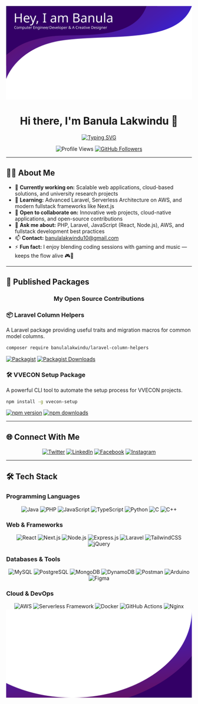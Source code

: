 <div align="center">
  <img src="./src/top.svg" alt="Banner" />
  
  <h1 align="center">Hi there, I'm Banula Lakwindu 👋</h1>
  
  <p align="center">
    <a href="https://git.io/typing-svg">
  <img src="https://readme-typing-svg.herokuapp.com?font=Fira+Code&size=25&pause=1000&color=683FF7&background=E0FF0000&center=true&vCenter=true&width=750&lines=Computer+Engineer;Fullstack+Developer+%7C+Laravel+%7C+React;AWS+%26+Serverless+Enthusiast;Passionate+about+Scalable+Web+Apps" alt="Typing SVG" />
</a>
  </p>

  <p align="center">
    <img src="https://komarev.com/ghpvc/?username=banulalakwindu&style=flat-square&color=0dba33" alt="Profile Views" />
    <a href="https://github.com/banulalakwindu">
      <img src="https://img.shields.io/github/followers/banulalakwindu?label=Follow&style=social" alt="GitHub Followers" />
    </a>
  </p>
</div>

---

## 👨‍💻 About Me

- 🔭 **Currently working on:** Scalable web applications, cloud-based solutions, and university research projects
- 🌱 **Learning:** Advanced Laravel, Serverless Architecture on AWS, and modern fullstack frameworks like Next.js
- 👯 **Open to collaborate on:** Innovative web projects, cloud-native applications, and open-source contributions
- 💬 **Ask me about:** PHP, Laravel, JavaScript (React, Node.js), AWS, and fullstack development best practices
- 📫 **Contact:** [banulalakwindu10@gmail.com](mailto:banulalakwindu10@gmail.com)
- ⚡ **Fun fact:** I enjoy blending coding sessions with gaming and music — keeps the flow alive 🎮🎵

---

## 🚀 Published Packages

<div align="center">
  <h3>My Open Source Contributions</h3>
</div>

### 📦 Laravel Column Helpers
A Laravel package providing useful traits and migration macros for common model columns.

```bash
composer require banulalakwindu/laravel-column-helpers
```

[![Packagist](https://img.shields.io/packagist/v/banulalakwindu/laravel-column-helpers)](https://packagist.org/packages/banulalakwindu/laravel-column-helpers)
[![Packagist Downloads](https://img.shields.io/packagist/dt/banulalakwindu/laravel-column-helpers)](https://packagist.org/packages/banulalakwindu/laravel-column-helpers)

### 🛠️ VVECON Setup Package
A powerful CLI tool to automate the setup process for VVECON projects.

```bash
npm install -g vvecon-setup
```

[![npm version](https://img.shields.io/npm/v/vvecon-setup)](https://www.npmjs.com/package/vvecon-setup)
[![npm downloads](https://img.shields.io/npm/dm/vvecon-setup)](https://www.npmjs.com/package/vvecon-setup)

---

## 🌐 Connect With Me

<div align="center">
  <a href="https://twitter.com/BanuLakwindu" target="blank"><img align="center" src="https://img.shields.io/badge/Twitter-black.svg?logo=x&logoColor=white" alt="Twitter" /></a>
  <a href="https://linkedin.com/in/banulalakwindu" target="blank"><img align="center" src="https://img.shields.io/badge/LinkedIn-%230077B5.svg?logo=linkedin&logoColor=white" alt="LinkedIn" /></a>
  <a href="https://facebook.com/banula.lakwindu" target="blank"><img align="center" src="https://img.shields.io/badge/Facebook-%231877F2.svg?logo=Facebook&logoColor=white" alt="Facebook" /></a>
  <a href="https://instagram.com/__banu__lakwin__" target="blank"><img align="center" src="https://img.shields.io/badge/Instagram-%23E4405F.svg?logo=Instagram&logoColor=white" alt="Instagram" /></a>
</div>

---

## 🛠️ Tech Stack

### Programming Languages
<div align="center">
<img src="https://img.shields.io/badge/java-%23ED8B00.svg?style=for-the-badge&logo=java&logoColor=white" alt="Java" />
<img src="https://img.shields.io/badge/php-%23777BB4.svg?style=for-the-badge&logo=php&logoColor=white" alt="PHP" />
<img src="https://img.shields.io/badge/javascript-%23323330.svg?style=for-the-badge&logo=javascript&logoColor=%23F7DF1E" alt="JavaScript" />
<img src="https://img.shields.io/badge/typescript-%23007ACC.svg?style=for-the-badge&logo=typescript&logoColor=white" alt="TypeScript" />
<img src="https://img.shields.io/badge/python-3670A0?style=for-the-badge&logo=python&logoColor=ffdd54" alt="Python" />
<img src="https://img.shields.io/badge/c-%2300599C.svg?style=for-the-badge&logo=c&logoColor=white" alt="C" />
<img src="https://img.shields.io/badge/c++-%2300599C.svg?style=for-the-badge&logo=c%2B%2B&logoColor=white" alt="C++" />
</div>

### Web & Frameworks
<div align="center">
<img src="https://img.shields.io/badge/react-%2320232a.svg?style=for-the-badge&logo=react&logoColor=%2361DAFB" alt="React" />
<img src="https://img.shields.io/badge/Next.js-black?style=for-the-badge&logo=next.js&logoColor=white" alt="Next.js" />
<img src="https://img.shields.io/badge/node.js-6DA55F?style=for-the-badge&logo=node.js&logoColor=white" alt="Node.js" />
<img src="https://img.shields.io/badge/express.js-%23404d59.svg?style=for-the-badge&logo=express&logoColor=%2361DAFB" alt="Express.js" />
<img src="https://img.shields.io/badge/laravel-%23FF2D20.svg?style=for-the-badge&logo=laravel&logoColor=white" alt="Laravel" />
<img src="https://img.shields.io/badge/tailwind-white.svg?style=for-the-badge&logo=tailwindcss&logoColor=%2306B6D4" alt="TailwindCSS" />
<img src="https://img.shields.io/badge/jquery-%230769AD.svg?style=for-the-badge&logo=jquery&logoColor=white" alt="jQuery" />
</div>

### Databases & Tools
<div align="center">
<img src="https://img.shields.io/badge/mysql-%234479A1.svg?style=for-the-badge&logo=mysql&logoColor=white" alt="MySQL" />
<img src="https://img.shields.io/badge/postgresql-%234169E1.svg?style=for-the-badge&logo=postgresql&logoColor=white" alt="PostgreSQL" />
<img src="https://img.shields.io/badge/MongoDB-%234ea94b.svg?style=for-the-badge&logo=mongodb&logoColor=white" alt="MongoDB" />
<img src="https://img.shields.io/badge/dynamodb-%23047ACC.svg?style=for-the-badge&logo=amazon-dynamodb&logoColor=white" alt="DynamoDB" />
<img src="https://img.shields.io/badge/-Postman-FF6C37?style=for-the-badge&logo=postman&logoColor=white" alt="Postman" />
<img src="https://img.shields.io/badge/-Arduino-00979D?style=for-the-badge&logo=Arduino&logoColor=white" alt="Arduino" />
<img src="https://img.shields.io/badge/-Figma-F24E1E?style=for-the-badge&logo=figma&logoColor=white" alt="Figma" />
</div>

### Cloud & DevOps
<div align="center">
<img src="https://img.shields.io/badge/AWS-%23FF9900.svg?style=for-the-badge&logo=amazon-aws&logoColor=white" alt="AWS" />
<img src="https://img.shields.io/badge/Serverless-%23FD5750.svg?style=for-the-badge&logo=serverless&logoColor=white" alt="Serverless Framework" />
<img src="https://img.shields.io/badge/Docker-%230db7ed.svg?style=for-the-badge&logo=docker&logoColor=white" alt="Docker" />
<img src="https://img.shields.io/badge/github%20actions-%232671E5.svg?style=for-the-badge&logo=githubactions&logoColor=white" alt="GitHub Actions" />
<img src="https://img.shields.io/badge/nginx-%23009639.svg?style=for-the-badge&logo=nginx&logoColor=white" alt="Nginx" />
</div>

<div align="center">
  <img src="./src/btm.svg" alt="Footer" />
</div>

